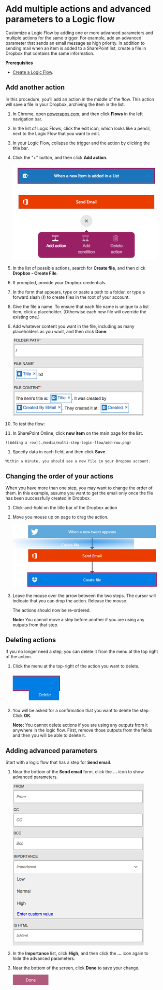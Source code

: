 <properties
    pageTitle="PowerApps: Add an advanced parameter and multiple actions"
    description="Expand an existing Logic Flow to include an advanced parameter, such as setting email to high priority, and add another action for the same trigger."
    services="powerapps"
    documentationCenter="na"
    authors="stepsic-microsoft-com"
    manager="dwrede"
    editor=""
    tags=""/>

<tags
   ms.service="powerapps"
   ms.devlang="na"
   ms.topic="article"
   ms.tgt_pltfrm="na"
   ms.workload="na"
   ms.date="11/14/2015"
   ms.author="stepsic"/>

# Add multiple actions and advanced parameters to a Logic flow #
Customize a Logic Flow by adding one or more advanced parameters and multiple actions for the same trigger. For example, add an advanced parameter that sends an email message as high priority. In addition to sending mail when an item is added to a SharePoint list, create a file in Dropbox that contains the same information.

**Prerequisites**

- [Create a Logic Flow](get-started-logicflow.md).

## Add another action ##

In this procedure, you'll add an action in the middle of the flow. This action will save a file in your Dropbox, archiving the item in the list.

1. In Chrome, open [powerapps.com](http://go.microsoft.com/fwlink/?LinkId=708209), and then click **Flows** in the left navigation bar.

2. In the list of Logic Flows, click the edit icon, which looks like a pencil, next to the Logic Flow that you want to edit.

1. In your Logic Flow, collapse the trigger and the action by clicking the title bar.

2. Click the "+" button, and then click **Add action**.

    ![Collapsed add](./media/multi-step-logic-flow/collapsed.png)

3. In the list of possible actions, search for **Create file**, and then click **Dropbox - Create File**.

4. If prompted, provide your Dropbox credentials.

5. In the form that appears, type or paste a path to a folder, or type a forward slash (**/**) to create files in the root of your account.

6. Give the file a name. To ensure that each file name is unique to a list item, click a placeholder. (Otherwise each new file will override the existing one.)

7. Add whatever content you want in the file, including as many placeholders as you want, and then click **Done**.

    ![Token added to the field](./media/multi-step-logic-flow/dropbox.png)

8. To test the flow:
  1. In SharePoint Online, click **new item** on the main page for the list.

    ![Adding a row](./media/multi-step-logic-flow/add-row.png)

  1. Specify data in each field, and then click **Save**.

    Within a minute, you should see a new file in your Dropbox account.

## Changing the order of your actions ##

When you have more than one step, you may want to change the order of them. In this example, assume you want to get the email only once the file has been successfully created in Dropbox.

1. Click-and-hold on the title bar of the Dropbox action

2. Move you mouse up on page to drag the action.

    ![Dragging the action](./media/multi-step-logic-flow/draggingaction.png)

3. Leave the mouse over the arrow between the two steps. The cursor will indicate that you can drop the action. Release the mouse.

    The actions should now be re-ordered.

	**Note:** You cannot move a step before another if you are using any outputs from that step.

## Deleting actions

If you no longer need a step, you can delete it from the menu at the top right of the action.

1. Click the menu at the top-right of the action you want to delete.

    ![Delete the menu](./media/multi-step-logic-flow/deletemenu.png)

2. You will be asked for a confirmation that you want to delete the step. Click **OK**.

	**Note:** You cannot delete actions if you are using any outputs from it anywhere in the logic flow. First, remove those outputs from the fields and then you will be able to delete it.

## Adding advanced parameters

Start with a logic flow that has a step for **Send email**.

1. Near the bottom of the **Send email** form, click the **...** icon to show advanced parameters.

    ![Sharepoint triggers](./media/multi-step-logic-flow/advanced.png)

2. In the **Importance** list, click **High**, and then click the **...** icon again to hide the advanced parameters.

3. Near the bottom of the screen, click **Done** to save your change.

    ![Click the done button](./media/multi-step-logic-flow/done2.png)
